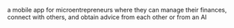 a mobile app for microentrepreneurs where they can manage their finances, connect with others, and obtain advice from each other or from an AI
